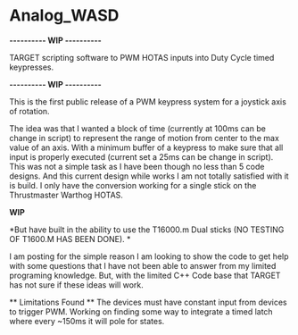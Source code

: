 # Analog_WASD
**---------- WIP ----------**
  
  TARGET scripting software to PWM HOTAS inputs into Duty Cycle timed keypresses.
  
**---------- WIP ----------**

This is the first public release of a PWM keypress system for a joystick axis of rotation. 

The idea was that I wanted a block of time (currently at 100ms can be change in script) to represent the range of motion from center to the max value of an axis. With a minimum buffer of a keypress to make sure that all input is properly executed (current set a 25ms can be change in script). 
This was not a simple task as I have been though no less than 5 code designs. And this current design while works I am not totally satisfied with it is build. 
I only have the conversion working for a single stick on the Thrustmaster Warthog HOTAS. 

**WIP**

*But have built in the ability to use the T16000.m Dual sticks (NO TESTING OF T1600.M HAS BEEN DONE). *

I am posting for the simple reason I am looking to show the code to get help with some questions that I have not been able to answer from my limited programing knowledge. But, with the limited C++ Code base that TARGET has not sure if these ideas will work. 

** Limitations Found **
The devices must have constant input from devices to trigger PWM. Working on finding some way to integrate a timed latch where every ~150ms it will pole for states. 
